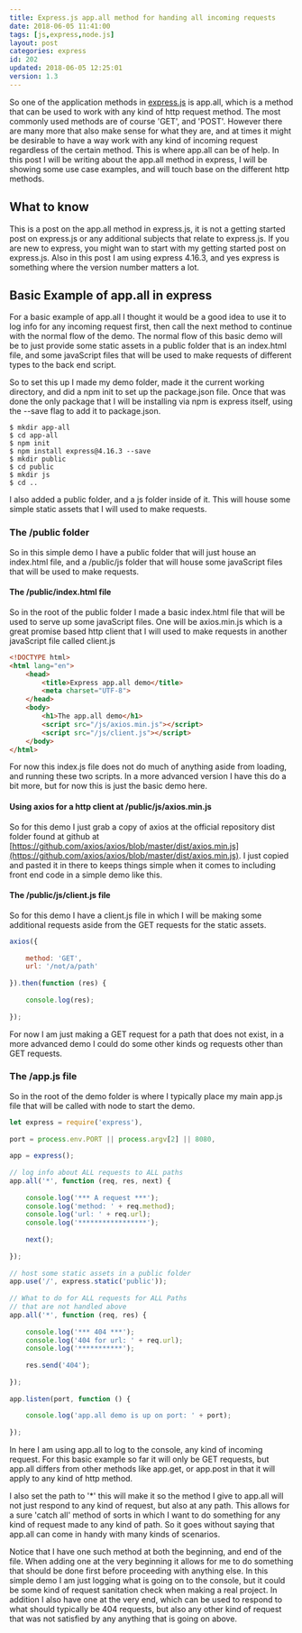 ```yaml
---
title: Express.js app.all method for handing all incoming requests
date: 2018-06-05 11:41:00
tags: [js,express,node.js]
layout: post
categories: express
id: 202
updated: 2018-06-05 12:25:01
version: 1.3
---
```


So one of the application methods in [express.js](https://expressjs.com/) is app.all, which is a method that can be used to work with any kind of http request method. The most commonly used methods are of course 'GET', and 'POST'. However there are many more that also make sense for what they are, and at times it might be desirable to have a way work with any kind of incoming request regardless of the certain method. This is where app.all can be of help. In this post I will be writing about the app.all method in express, I will be showing some use case examples, and will touch base on the different http methods.

<!-- more -->

## What to know

This is a post on the app.all method in express.js, it is not a getting started post on express.js or any additional subjects that relate to express.js. If you are new to express, you might wan to start with my getting started post on express.js. Also in this post I am using express 4.16.3, and yes express is something where the version number matters a lot.

## Basic Example of app.all in express

For a basic example of app.all I thought it would be a good idea to use it to log info for any incoming request first, then call the next method to continue with the normal flow of the demo. The normal flow of this basic demo will be to just provide some static assets in a public folder that is an index.html file, and some javaScript files that will be used to make requests of different types to the back end script.

So to set this up I made my demo folder, made it the current working directory, and did a npm init to set up the package.json file. Once that was done the only package that I will be installing via npm is express itself, using the --save flag to add it to package.json.

```
$ mkdir app-all
$ cd app-all
$ npm init
$ npm install express@4.16.3 --save
$ mkdir public
$ cd public
$ mkdir js
$ cd ..
```

I also added a public folder, and a js folder inside of it. This will house some simple static assets that I will used to make requests.

### The /public folder

So in this simple demo I have a public folder that will just house an index.html file, and a /public/js folder that will house some javaScript files that will be used to make requests.

#### The /public/index.html file

So in the root of the public folder I made a basic index.html file that will be used to serve up some javaScript files. One will be axios.min.js which is a great promise based http client that I will used to make requests in another javaScript file called client.js

```html
<!DOCTYPE html>
<html lang="en">
    <head>
        <title>Express app.all demo</title>
        <meta charset="UTF-8">
    </head>
    <body>
        <h1>The app.all demo</h1>
        <script src="/js/axios.min.js"></script>
        <script src="/js/client.js"></script>
    </body>
</html>
```

For now this index.js file does not do much of anything aside from loading, and running these two scripts. In a more advanced version I have this do a bit more, but for now this is just the basic demo here.

#### Using axios for a http client at /public/js/axios.min.js

So for this demo I just grab a copy of axios at the official repository dist folder found at github at [https://github.com/axios/axios/blob/master/dist/axios.min.js](https://github.com/axios/axios/blob/master/dist/axios.min.js). I just copied and pasted it in there to keeps things simple when it comes to including front end code in a simple demo like this.

#### The /public/js/client.js file

So for this demo I have a client.js file in which I will be making some additional requests aside from the GET requests for the static assets.

```js
axios({
 
    method: 'GET',
    url: '/not/a/path'
 
}).then(function (res) {
 
    console.log(res);
 
});
```

For now I am just making a GET request for a path that does not exist, in a more advanced demo I could do some other kinds og requests other than GET requests.

### The /app.js file

So in the root of the demo folder is where I typically place my main app.js file that will be called with node to start the demo.

```js
let express = require('express'),
 
port = process.env.PORT || process.argv[2] || 8080,
 
app = express();
 
// log info about ALL requests to ALL paths
app.all('*', function (req, res, next) {
 
    console.log('*** A request ***');
    console.log('method: ' + req.method);
    console.log('url: ' + req.url);
    console.log('*****************');
 
    next();
 
});
 
// host some static assets in a public folder
app.use('/', express.static('public'));
 
// What to do for ALL requests for ALL Paths 
// that are not handled above
app.all('*', function (req, res) {
 
    console.log('*** 404 ***');
    console.log('404 for url: ' + req.url);
    console.log('***********');
 
    res.send('404');
 
});
 
app.listen(port, function () {
 
    console.log('app.all demo is up on port: ' + port);
 
});
```

In here I am using app.all to log to the console, any kind of incoming request. For this basic example so far it will only be GET requests, but app.all differs from other methods like app.get, or app.post in that it will apply to any kind of http method.

I also set the path to '\*' this will make it so the method I give to app.all will not just respond to any kind of request, but also at any path. This allows for a sure 'catch all' method of sorts in which I want to do something for any kind of request made to any kind of path. So it goes without saying that app.all can come in handy with many kinds of scenarios.

Notice that I have one such method at both the beginning, and end of the file. When adding one at the very beginning it allows for me to do something that should be done first before proceeding with anything else. In this simple demo I am just logging what is going on to the console, but it could be some kind of request sanitation check when making a real project. In addition I also have one at the very end, which can be used to respond to what should typically be 404 requests, but also any other kind of request that was not satisfied by any anything that is going on above.

